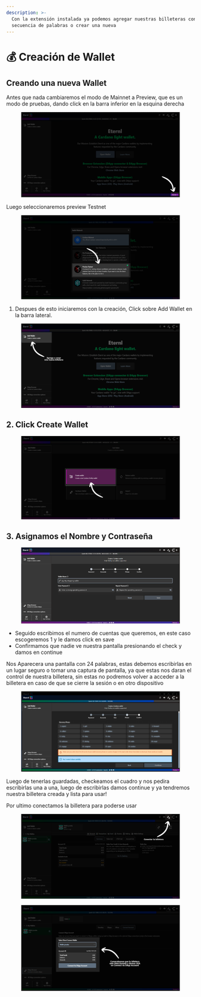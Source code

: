 ```yaml
---
description: >-
  Con la extensión instalada ya podemos agregar nuestras billeteras con nuestra
  secuencia de palabras o crear una nueva
---
```


# 💰 Creación de Wallet

## Creando una nueva Wallet

Antes que nada cambiaremos el modo de Mainnet a Preview, que es un modo de pruebas, dando click en la barra inferior en la esquina derecha

<figure><img src="../.gitbook/assets/Captura de pantalla 2023-09-13 145851.png" alt=""><figcaption></figcaption></figure>

Luego seleccionaremos preview Testnet

<figure><img src="../.gitbook/assets/Captura de pantalla 2023-09-13 150346.png" alt=""><figcaption></figcaption></figure>

1. Despues de esto iniciaremos con la creación, Click sobre Add Wallet en la barra lateral.

<figure><img src="../.gitbook/assets/Captura de pantalla 2023-09-13 140952.png" alt=""><figcaption></figcaption></figure>

## 2. Click Create Wallet

<figure><img src="../.gitbook/assets/image (11).png" alt=""><figcaption></figcaption></figure>

## 3. Asignamos el Nombre y Contraseña

<figure><img src="../.gitbook/assets/image (12).png" alt=""><figcaption></figcaption></figure>

* Seguido escribimos el numero de cuentas que queremos, en este caso escogeremos 1 y le damos click en save
* Confirmamos que nadie ve nuestra pantalla presionando el check y damos en continue

Nos Aparecera una pantalla con 24 palabras, estas debemos escribirlas en un lugar seguro o tomar una captura de pantalla, ya que estas nos daran el control de nuestra billetera, sin estas no podremos volver a acceder a la billetera en caso de que se cierre la sesión o en otro dispositivo

<figure><img src="../.gitbook/assets/image (13).png" alt=""><figcaption></figcaption></figure>

Luego de tenerlas guardadas, checkeamos el cuadro y nos pedira escribirlas una a una, luego de escribirlas damos continue y ya tendremos nuestra billetera creada y lista para usar!

Por ultimo conectamos la billetera para poderse usar

<figure><img src="../.gitbook/assets/image (14).png" alt=""><figcaption></figcaption></figure>

<figure><img src="../.gitbook/assets/Captura de pantalla 2023-09-13 153230.png" alt=""><figcaption></figcaption></figure>
